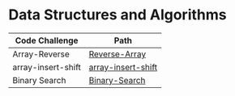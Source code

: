 # Data Structures and Algorithms

| Code Challenge    | Path                                        |
| -----------       | -----------                                 |
| Array-Reverse     | [Reverse-Array](401/array-reverse/)       |
| array-insert-shift     | [array-insert-shift](401/array-insert-shift)|
| Binary Search     | [Binary-Search](401/binary-search)